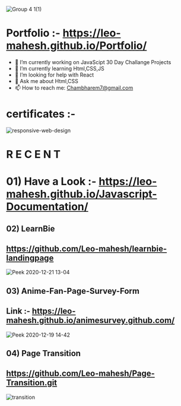 
![Group 4 1(1)](https://user-images.githubusercontent.com/28594629/101653759-afc58f00-3a65-11eb-9bbd-544089723cbe.png)

# Portfolio :- https://leo-mahesh.github.io/Portfolio/




- 🔭 I’m currently working on JavaScipt 30 Day Challange Projects
- 🌱 I’m currently learning Html,CSS,JS
- 🤔 I’m looking for help with React
- 💬 Ask me about Html,CSS
- 📫 How to reach me: Chambharem7@gmail.com

# certificates :-
![responsive-web-design](https://user-images.githubusercontent.com/28594629/103065573-ee6a5600-45dc-11eb-8488-6e02251b6b7e.png)

# R E C E N T

# 01) Have a Look :- https://leo-mahesh.github.io/Javascript-Documentation/

## 02) LearnBie
## https://github.com/Leo-mahesh/learnbie-landingpage
![Peek 2020-12-21 13-04](https://user-images.githubusercontent.com/28594629/102751138-24190000-438d-11eb-97a4-0d7fb7d29506.gif)

## 03) Anime-Fan-Page-Survey-Form
## Link :- https://leo-mahesh.github.io/animesurvey.github.com/
![Peek 2020-12-19 14-42](https://user-images.githubusercontent.com/28594629/102685770-eee3a500-4208-11eb-8af3-48c0d271396a.gif)


## 04) Page Transition 
## https://github.com/Leo-mahesh/Page-Transition.git


![transition](https://user-images.githubusercontent.com/28594629/102318068-b80a5680-3f9e-11eb-9c41-a12b15b934bf.gif)



